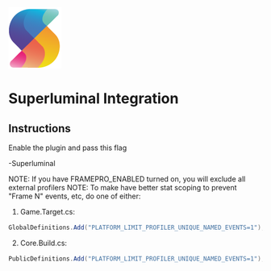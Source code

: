 ![](Resources/Icon128.png)

# Superluminal Integration

## Instructions
Enable the plugin and pass this flag

-Superluminal

NOTE: If you have FRAMEPRO_ENABLED turned on, you will exclude all external profilers
NOTE: To make have better stat scoping to prevent "Frame N" events, etc, do one of either:

1. Game.Target.cs:

```csharp
GlobalDefinitions.Add("PLATFORM_LIMIT_PROFILER_UNIQUE_NAMED_EVENTS=1");
```

2. Core.Build.cs:

```csharp
PublicDefinitions.Add("PLATFORM_LIMIT_PROFILER_UNIQUE_NAMED_EVENTS=1");
```